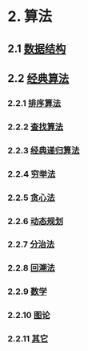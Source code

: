 # 2. 算法

## 2.1 [数据结构](数据结构.md)

## 2.2 [经典算法](经典算法.md)

### 2.2.1 [排序算法](经典算法.md#221-排序算法)

### 2.2.2 [查找算法](经典算法.md#222-查找算法)

### 2.2.3 [经典递归算法](经典算法.md#223-递归算法)

### 2.2.4 [穷举法](经典算法.md#224-穷举法)

### 2.2.5 [贪心法](经典算法.md#225-贪心法)

### 2.2.6 [动态规划](经典算法.md#226-动态规划)

### 2.2.7 [分治法](经典算法.md#227-分治法)

### 2.2.8 [回溯法](经典算法.md#228-回溯法)

### 2.2.9 [数学](经典算法.md#229-数学)

### 2.2.10 [图论](经典算法.md#2210-图论)

### 2.2.11 [其它](经典算法.md#2211-其它)



